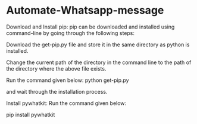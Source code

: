 # Automate-Whatsapp-message

Download and Install pip:
pip can be downloaded and installed using command-line by going through the following steps:

Download the get-pip.py file and store it in the same directory as python is installed.

Change the current path of the directory in the command line to the path of the directory where the above file exists.

Run the command given below:
python get-pip.py

and wait through the installation process.

Install pywhatkit:
Run the command given below:

pip install pywhatkit
